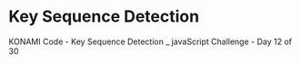 # Key Sequence Detection
 KONAMI Code - Key Sequence Detection _ javaScript Challenge - Day 12 of 30
